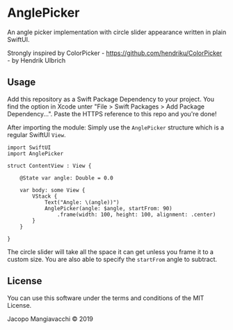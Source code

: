 # AnglePicker

An angle picker implementation with circle slider appearance written in plain SwiftUI.

Strongly inspired by ColorPicker - https://github.com/hendriku/ColorPicker - by Hendrik Ulbrich

## Usage

Add this repository as a Swift Package Dependency to your project. You find the option in Xcode unter "File > Swift Packages > Add Package Dependency...". Paste the HTTPS reference to this repo and you're done!

After importing the module: Simply use the `AnglePicker` structure which is a regular SwiftUI `View`.

```
import SwiftUI
import AnglePicker

struct ContentView : View {

    @State var angle: Double = 0.0

    var body: some View {
        VStack {
            Text("Angle: \(angle))")
            AnglePicker(angle: $angle, startFrom: 90)
                .frame(width: 100, height: 100, alignment: .center)
        }
    }

}

```

The circle slider will take all the space it can get unless you frame it to a custom size. You are also able to specify the `startFrom` angle to subtract.

## License

You can use this software under the terms and conditions of the MIT License.

Jacopo Mangiavacchi © 2019
